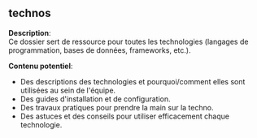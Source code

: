 ## technos

**Description**:  
Ce dossier sert de ressource pour toutes les technologies (langages de programmation, bases de données, frameworks, etc.).

**Contenu potentiel**:  
- Des descriptions des technologies et pourquoi/comment elles sont utilisées au sein de l'équipe.
- Des guides d'installation et de configuration.
- Des travaux pratiques pour prendre la main sur la techno.
- Des astuces et des conseils pour utiliser efficacement chaque technologie.